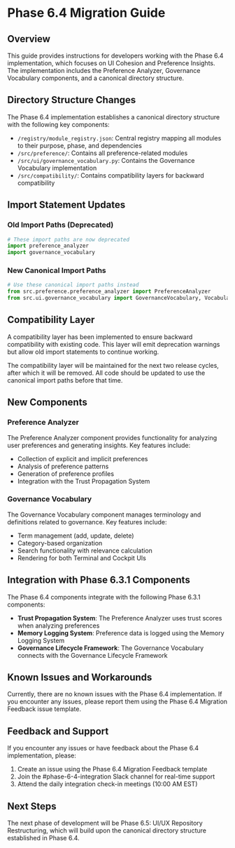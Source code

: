 # Phase 6.4 Migration Guide

## Overview

This guide provides instructions for developers working with the Phase 6.4 implementation, which focuses on UI Cohesion and Preference Insights. The implementation includes the Preference Analyzer, Governance Vocabulary components, and a canonical directory structure.

## Directory Structure Changes

The Phase 6.4 implementation establishes a canonical directory structure with the following key components:

- `/registry/module_registry.json`: Central registry mapping all modules to their purpose, phase, and dependencies
- `/src/preference/`: Contains all preference-related modules
- `/src/ui/governance_vocabulary.py`: Contains the Governance Vocabulary implementation
- `/src/compatibility/`: Contains compatibility layers for backward compatibility

## Import Statement Updates

### Old Import Paths (Deprecated)

```python
# These import paths are now deprecated
import preference_analyzer
import governance_vocabulary
```

### New Canonical Import Paths

```python
# Use these canonical import paths instead
from src.preference.preference_analyzer import PreferenceAnalyzer
from src.ui.governance_vocabulary import GovernanceVocabulary, VocabularyManager
```

## Compatibility Layer

A compatibility layer has been implemented to ensure backward compatibility with existing code. This layer will emit deprecation warnings but allow old import statements to continue working.

The compatibility layer will be maintained for the next two release cycles, after which it will be removed. All code should be updated to use the canonical import paths before that time.

## New Components

### Preference Analyzer

The Preference Analyzer component provides functionality for analyzing user preferences and generating insights. Key features include:

- Collection of explicit and implicit preferences
- Analysis of preference patterns
- Generation of preference profiles
- Integration with the Trust Propagation System

### Governance Vocabulary

The Governance Vocabulary component manages terminology and definitions related to governance. Key features include:

- Term management (add, update, delete)
- Category-based organization
- Search functionality with relevance calculation
- Rendering for both Terminal and Cockpit UIs

## Integration with Phase 6.3.1 Components

The Phase 6.4 components integrate with the following Phase 6.3.1 components:

- **Trust Propagation System**: The Preference Analyzer uses trust scores when analyzing preferences
- **Memory Logging System**: Preference data is logged using the Memory Logging System
- **Governance Lifecycle Framework**: The Governance Vocabulary connects with the Governance Lifecycle Framework

## Known Issues and Workarounds

Currently, there are no known issues with the Phase 6.4 implementation. If you encounter any issues, please report them using the Phase 6.4 Migration Feedback issue template.

## Feedback and Support

If you encounter any issues or have feedback about the Phase 6.4 implementation, please:

1. Create an issue using the Phase 6.4 Migration Feedback template
2. Join the #phase-6-4-integration Slack channel for real-time support
3. Attend the daily integration check-in meetings (10:00 AM EST)

## Next Steps

The next phase of development will be Phase 6.5: UI/UX Repository Restructuring, which will build upon the canonical directory structure established in Phase 6.4.
